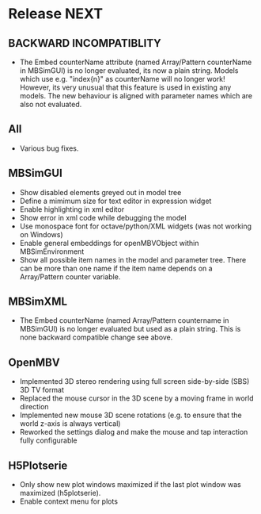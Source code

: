 Release NEXT
============ 

BACKWARD INCOMPATIBLITY
-----------------------
- The Embed counterName attribute (named Array/Pattern counterName in MBSimGUI) is no longer
  evaluated, its now a plain string. Models which use e.g. "index{n}" as counterName will no longer work!
  However, its very unusual that this feature is used in existing any models.
  The new behaviour is aligned with parameter names which are also not evaluated.

All
---
- Various bug fixes.

MBSimGUI
--------
- Show disabled elements greyed out in model tree
- Define a mimimum size for text editor in expression widget
- Enable highlighting in xml editor
- Show error in xml code while debugging the model
- Use monospace font for octave/python/XML widgets (was not working on Windows)
- Enable general embeddings for openMBVObject within MBSimEnvironment
- Show all possible item names in the model and parameter tree. There can be more than one name
  if the item name depends on a Array/Pattern counter variable.

MBSimXML
--------
- The Embed counterName (named Array/Pattern countername in MBSimGUI) is no longer
  evaluated but used as a plain string. This is none backward compatible change see above.

OpenMBV
-------
- Implemented 3D stereo rendering using full screen side-by-side (SBS) 3D TV format
- Replaced the mouse cursor in the 3D scene by a moving frame in world direction
- Implemented new mouse 3D scene rotations (e.g. to ensure that the world z-axis is always vertical)
- Reworked the settings dialog and make the mouse and tap interaction fully configurable

H5Plotserie
-----------
- Only show new plot windows maximized if the last plot window was maximized (h5plotserie).
- Enable context menu for plots
